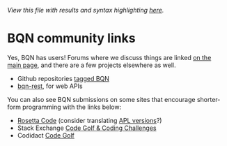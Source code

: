 *View this file with results and syntax highlighting [here](https://mlochbaum.github.io/BQN/community/index.html).*

# BQN community links

Yes, BQN has users! Forums where we discuss things are linked [on the main page](../README.md#where-can-i-find-bqn-users), and there are a few projects elsewhere as well.

* Github repositories [tagged BQN](https://github.com/topics/bqn)
* [bqn-rest](https://codeberg.org/ndrogers/bqn-rest), for web APIs

You can also see BQN submissions on some sites that encourage shorter-form programming with the links below:

* [Rosetta Code](https://rosettacode.org/wiki/Category:BQN) (consider translating [APL versions](https://rosettacode.org/wiki/Category:APL)?)
* Stack Exchange [Code Golf & Coding Challenges](https://codegolf.stackexchange.com/search?tab=newest&q=BQN)
* Codidact [Code Golf](https://codegolf.codidact.com/posts/search?utf8=%E2%9C%93&search=BQN&sort=age)
